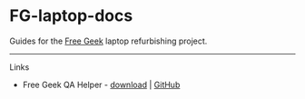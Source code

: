 # FG-laptop-docs

Guides for the [Free Geek](https://www.freegeek.org/) laptop refurbishing project.

---

Links


- Free Geek QA Helper - [download](https://apps.freegeek.org/qa-helper/) | [GitHub](https://github.com/freegeek-pdx/Java-QA-Helper)


